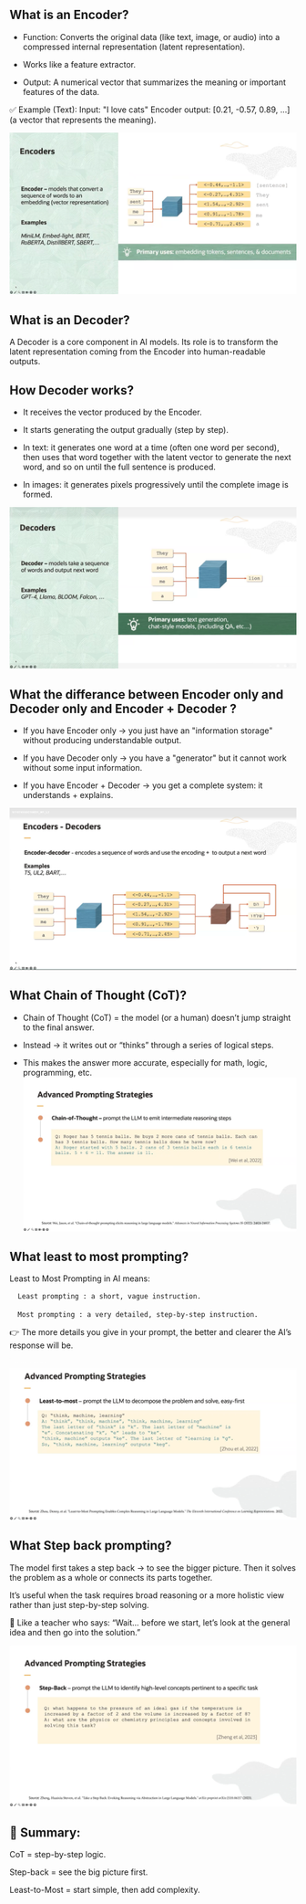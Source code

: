 ## What is an Encoder?
  * Function: Converts the original data (like text, image, or audio) into a compressed internal representation (latent representation).

  * Works like a feature extractor.

  * Output: A numerical vector that summarizes the meaning or important features of the data.

✅ Example (Text):
    Input: "I love cats"
    Encoder output: [0.21, -0.57, 0.89, ...] (a vector that represents the meaning).

  ![encoder](../images/encoder.png)

## What is an Decoder?
A Decoder is a core component in AI models. Its role is to transform the latent representation coming from the Encoder into human-readable outputs.

## How Decoder works?

  * It receives the vector produced by the Encoder.

  * It starts generating the output gradually (step by step).

  * In text: it generates one word at a time (often one word per second), then uses that word together with the latent vector to generate the next word, and so on until the full sentence is produced.

  * In images: it generates pixels progressively until the complete image is formed.

  ![decoder](../images/decoder.png)


## What the differance between Encoder only and Decoder only and Encoder + Decoder ?
   * If you have Encoder only → you just have an "information storage" without producing understandable output.

   * If you have Decoder only → you have a "generator" but it cannot work without some input information.

   * If you have Encoder + Decoder → you get a complete system: it understands + explains.

   ![decoder](../images/en_de.png)

## What Chain of Thought (CoT)?

   * Chain of Thought (CoT) = the model (or a human) doesn’t jump straight to the final answer.

   * Instead → it writes out or “thinks” through a series of logical steps.

   * This makes the answer more accurate, especially for math, logic, programming, etc.
   ![chain](../images/chain.png)

## What least to most prompting?

 Least to Most Prompting in AI means:

      Least prompting : a short, vague instruction.

      Most prompting : a very detailed, step-by-step instruction.

👉 The more details you give in your prompt, the better and clearer the AI’s response will be.

 ![least](../images/least_most.png)


## What Step back prompting?

The model first takes a step back → to see the bigger picture.
Then it solves the problem as a whole or connects its parts together.

It’s useful when the task requires broad reasoning or a more holistic view rather than just step-by-step solving.

🔹 Like a teacher who says: “Wait… before we start, let’s look at the general idea and then go into the solution.”


 ![least](../images/step_back.png)

## 🔑 Summary:

CoT = step-by-step logic.

Step-back = see the big picture first.

Least-to-Most = start simple, then add complexity.


